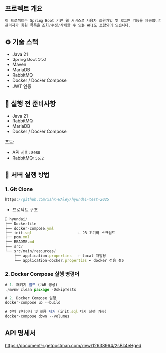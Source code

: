 ## 프로젝트 개요

```jsx
이 프로젝트는 Spring Boot 기반 웹 서비스로 사용자 회원가입 및 로그인 기능을 제공합니다.
관리자가 회원 목록을 조회/수정/삭제할 수 있는 API도 포함되어 있습니다.
```

## ⚙ 기술 스택

- Java 21
- Spring Boot 3.5.1
- Maven
- MariaDB
- RabbitMQ
- Docker / Docker Compose
- JWT 인증

## 🔧 실행 전 준비사항

- Java 21
- RabbitMQ
- MariaDB
- Docker / Docker Compose

포트:

- API 서버: `8080`
- RabbitMQ: `5672`

## 🚀 서버 실행 방법

### 1. Git Clone

```jsx
https://github.com/xshx-HAley/hyundai-test-2025
```

- 프로젝트 구조

```jsx
📁 hyundai/
├── Dockerfile
├── docker-compose.yml
├── init.sql                     ← DB 초기화 스크립트
├── pom.xml
├── README.md
├── src/
└── src/main/resources/
    ├── application.properties   ← local 개발용
    └── application-docker.properties ← docker 전용 설정
```

### 2.  Docker Compose 실행 명령어

```jsx
# 1. 패키지 빌드 (JAR 생성)
./mvnw clean package -DskipTests

# 2. Docker Compose 실행
docker-compose up --build

# 전체 컨테이너 및 볼륨 제거 (init.sql 다시 실행 가능)
docker-compose down --volumes
```

## API 명세서

https://documenter.getpostman.com/view/12638964/2sB34eHged